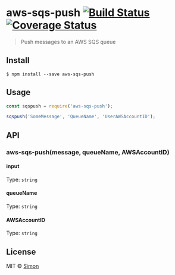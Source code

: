 # aws-sqs-push [![Build Status](https://travis-ci.org/SimonJang/aws-sqs-push.svg?branch=master)](https://travis-ci.org/SimonJang/aws-sqs-push)[![Coverage Status](https://coveralls.io/repos/<account>/<repository>/badge.svg?branch=master)](https://coveralls.io/github/SimonJang/aws-sqs-push?branch=master)

> Push messages to an AWS SQS queue


## Install

```
$ npm install --save aws-sqs-push
```


## Usage

```js
const sqspush = require('aws-sqs-push');

sqspush('SomeMessage', 'QueueName', 'UserAWSAccountID');
```


## API

### aws-sqs-push(message, queueName, AWSAccountID)

#### input

Type: `string`

#### queueName

Type: `string`

#### AWSAccountID

Type: `string`

## License

MIT © [Simon](https://github.com/SimonJang)
